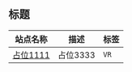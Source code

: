 ## 标题

| 站点名称              | 描述         |  标签             |
|----------------------|------------|-------------------|
| [占位1111](占位2222) | 占位3333 | `VR` |
